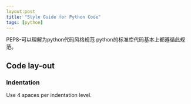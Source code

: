 ```yaml
---
layout:post
title: "Style Guide for Python Code"
tags: [python]
---
```


PEP8-可以理解为python代码风格规范
python的标准库代码基本上都遵循此规范。

## Code lay-out
### Indentation
Use 4 spaces per indentation level.
